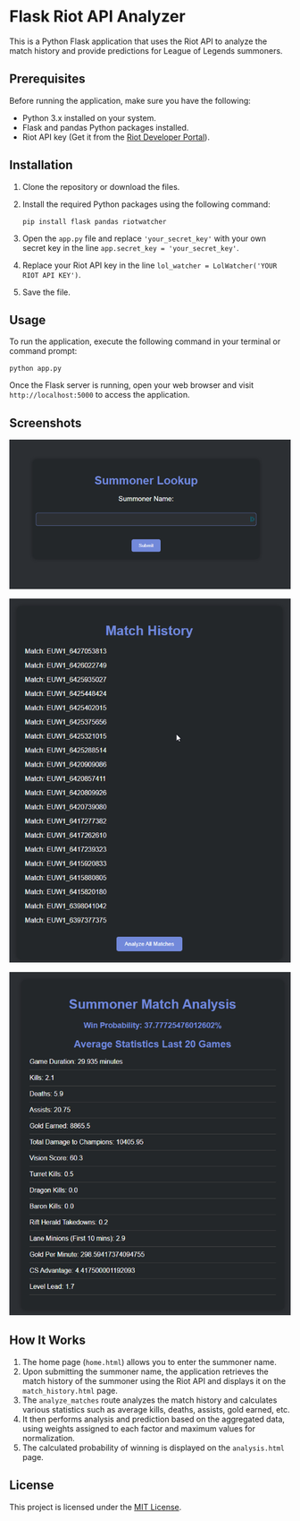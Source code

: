 # Flask Riot API Analyzer

This is a Python Flask application that uses the Riot API to analyze the match history and provide predictions for League of Legends summoners.

## Prerequisites

Before running the application, make sure you have the following:

- Python 3.x installed on your system.
- Flask and pandas Python packages installed.
- Riot API key (Get it from the [Riot Developer Portal](https://developer.riotgames.com/)).

## Installation

1. Clone the repository or download the files.
2. Install the required Python packages using the following command:

   ```
   pip install flask pandas riotwatcher
   ```

3. Open the `app.py` file and replace `'your_secret_key'` with your own secret key in the line `app.secret_key = 'your_secret_key'`.
4. Replace your Riot API key in the line `lol_watcher = LolWatcher('YOUR RIOT API KEY')`.
5. Save the file.

## Usage

To run the application, execute the following command in your terminal or command prompt:

```
python app.py
```

Once the Flask server is running, open your web browser and visit `http://localhost:5000` to access the application.

## Screenshots

![Screenshot 1](screenshot_1.png)

![Screenshot 2](screenshot_2.png)

![Screenshot 3](screenshot_3.png)

## How It Works

1. The home page (`home.html`) allows you to enter the summoner name.
2. Upon submitting the summoner name, the application retrieves the match history of the summoner using the Riot API and displays it on the `match_history.html` page.
3. The `analyze_matches` route analyzes the match history and calculates various statistics such as average kills, deaths, assists, gold earned, etc.
4. It then performs analysis and prediction based on the aggregated data, using weights assigned to each factor and maximum values for normalization.
5. The calculated probability of winning is displayed on the `analysis.html` page.

## License

This project is licensed under the [MIT License](LICENSE).